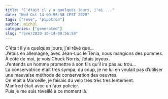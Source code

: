 ```yaml
---
title: "C'était il y a quelques jours, j'ai ..."
date: "Wed Oct 14 00:56:58 CEST 2020"
tags: ["reve", "pipotron"]
author: m1ch3l
categories: ["generated"]
slug: "reve/2020-10-14-00:56:58"
---
```


C'était il y a quelques jours, j'ai rêvé que...<br>
J’étais en allemagne, avec Jean-Luc le Ténia, nous mangions des pommes.<br>
À côté de moi, je vois Chuck Norris, j’étais joyeux.<br>
J’entends un homme promettre à son fils qu’il ira pas au trou...<br>
La conservatrice était très sympa, du coup, je ne lui en voulait pas d’utiliser une mauvaise méthode de conservation des oeuvres.<br>
On était à Marseille, je faisais du velo très très très lentement.<br>
Manfred était avec un faux policier.<br>
Puis je me suis réveillé à ce moment là.<br>
